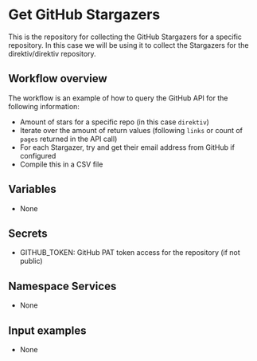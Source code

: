 # Get GitHub Stargazers

This is the repository for collecting the GitHub Stargazers for a specific repository. In this case we will be using it to collect the Stargazers for the direktiv/direktiv repository.

## Workflow overview

The workflow is an example of how to query the GitHub API for the following information:
 - Amount of stars for a specific repo (in this case `direktiv`)
 - Iterate over the amount of return values (following `links` or count of `pages` returned in the API call)
 - For each Stargazer, try and get their email address from GitHub if configured
 - Compile this in a CSV file

## Variables

 - None

## Secrets

 - GITHUB_TOKEN: GitHub PAT token access for the repository (if not public)

## Namespace Services

 - None

## Input examples

- None
